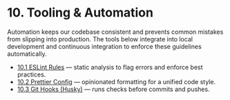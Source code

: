 # 10. Tooling & Automation

Automation keeps our codebase consistent and prevents common mistakes from
slipping into production. The tools below integrate into local development and
continuous integration to enforce these guidelines automatically.

- [10.1 ESLint Rules](./eslint-rules.md) — static analysis to flag errors and
  enforce best practices.
- [10.2 Prettier Config](./prettier-config.md) — opinionated formatting for a
  unified code style.
- [10.3 Git Hooks (Husky)](./git-hooks.md) — runs checks before commits and
  pushes.
